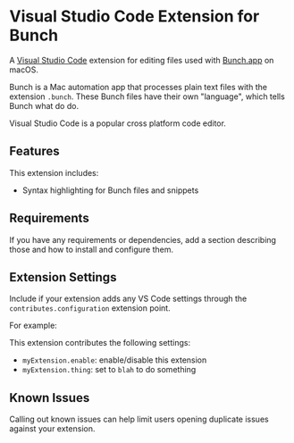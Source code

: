 # Visual Studio Code Extension for Bunch

A [Visual Studio Code](https://code.visualstudio.com/) extension for editing
files used with [Bunch.app](https://bunchapp.co) on macOS.

Bunch is a Mac automation app that processes plain text files with the
extension `.bunch`. These Bunch files have their own "language", which tells
Bunch what do do.

Visual Studio Code is a popular cross platform code editor.


## Features

This extension includes:

- Syntax highlighting for Bunch files and snippets


## Requirements

If you have any requirements or dependencies, add a section describing those and how to install and configure them.


## Extension Settings

Include if your extension adds any VS Code settings through the `contributes.configuration` extension point.

For example:

This extension contributes the following settings:

* `myExtension.enable`: enable/disable this extension
* `myExtension.thing`: set to `blah` to do something


## Known Issues

Calling out known issues can help limit users opening duplicate issues against your extension.

